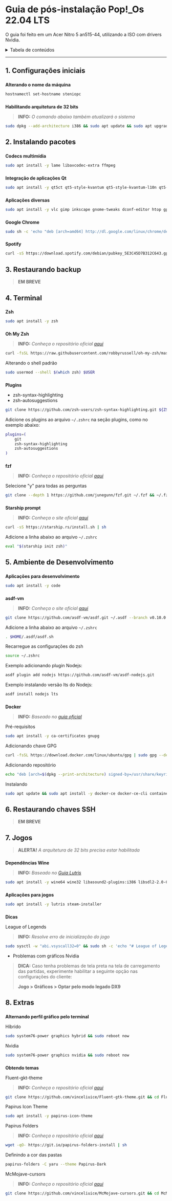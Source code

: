 # Guia de pós-instalação Pop!\_Os 22.04 LTS

O guia foi feito em um Acer Nitro 5 an515-44, utilizando a ISO com drivers Nvidia.

<details><summary>Tabela de conteúdos</summary>

- [1. Configurações iniciais](#1-configurações-iniciais)
  - [Alterando o nome da máquina](#hostname)
  - [Habilitando arquitetura de 32 bits](#i386)
- [2. Instalando pacotes](#2-instalando-pacotes)
  - [Codecs multimídia](#codecs)
  - [Integração de aplicações Qt](#qt-integration)
  - [Aplicações diversas](#misc-apps)
  - [Google Chrome](#google-chrome)
  - [Spotify](#spotify)
- [3. Restaurando backup](#3-restaurando-backup)
- [4. Terminal](#4-terminal)
  - [Zsh](#zsh)
  - [Oh My Zsh](#oh-my-zsh)
  - [Plugins](#zsh-plugins)
  - [fzf](#fzf)
  - [Starship prompt](#starship)
- [5. Ambiente de Desenvolvimento](#5-ambiente-de-desenvolvimento)
  - [Aplicações para desenvolvimento](#code-apps)
  - [asdf-vm](#asdf)
  - [Docker](#docker)
- [6. Restaurando chaves SSH](#6-restaurando-chaves-ssh)
- [7. Jogos](#7-jogos)
  - [Dependências Wine](#wine)
  - [Aplicações para jogos](#game-apps)
  - [Dicas](#tips)
- [8. Extras](#8-extras)
  - [Alternando perfil gráfico pelo terminal](#graphics-profile)
  - [Obtendo temas](#get-themes)

</details>

---

## 1. Configurações iniciais

<h3 id="hostname"></h3>

**Alterando o nome da máquina**

```bash
hostnamectl set-hostname steniopc
```

<h3 id="i386"></h3>

**Habilitando arquitetura de 32 bits**

> **INFO:** _O comando abaixo também atualizará o sistema_

```bash
sudo dpkg --add-architecture i386 && sudo apt update && sudo apt upgrade
```

## 2. Instalando pacotes

<h3 id="codecs"></h3>

**Codecs multimídia**

```bash
sudo apt install -y lame libavcodec-extra ffmpeg
```

<h3 id="qt-integration"></h3>

**Integração de aplicações Qt**

```bash
sudo apt install -y qt5ct qt5-style-kvantum qt5-style-kvantum-l10n qt5-style-kvantum-themes
```

<h3 id="misc-apps"></h3>

**Aplicações diversas**

```bash
sudo apt install -y vlc gimp inkscape gnome-tweaks dconf-editor htop gparted neofetch simplescreenrecorder transmission-gtk caffeine
```

<h3 id="google-chrome"></h3>

**Google Chrome**

```bash
sudo sh -c 'echo "deb [arch=amd64] http://dl.google.com/linux/chrome/deb/ stable main" >> /etc/apt/sources.list.d/google-chrome.list' && sudo wget -q -O - https://dl.google.com/linux/linux_signing_key.pub | sudo apt-key add - && sudo apt update && sudo apt install -y google-chrome-stable
```

<h3 id="spotify"></h3>

**Spotify**

```bash
curl -sS https://download.spotify.com/debian/pubkey_5E3C45D7B312C643.gpg | sudo apt-key add - && echo "deb http://repository.spotify.com stable non-free" | sudo tee /etc/apt/sources.list.d/spotify.list && sudo apt update && sudo apt install -y spotify-client
```

## 3. Restaurando backup

> **EM BREVE**

## 4. Terminal

<h3 id="zsh"></h3>

**Zsh**

```bash
sudo apt install -y zsh
```

<h3 id="oh-my-zsh"></h3>

**Oh My Zsh**

> **INFO:** _Conheça o repositório oficial [aqui][ohmyzsh]_

```bash
curl -fsSL https://raw.githubusercontent.com/robbyrussell/oh-my-zsh/master/tools/install.sh | sh; zsh
```

Alterando o shell padrão

```bash
sudo usermod --shell $(which zsh) $USER
```

<h3 id="zsh-plugins"></h3>

**Plugins**

- zsh-syntax-highlighting
- zsh-autosuggestions

```bash
git clone https://github.com/zsh-users/zsh-syntax-highlighting.git ${ZSH_CUSTOM:-~/.oh-my-zsh/custom}/plugins/zsh-syntax-highlighting && git clone https://github.com/zsh-users/zsh-autosuggestions $ZSH_CUSTOM/plugins/zsh-autosuggestions
```

Adicione os plugins ao arquivo `~/.zshrc` na seção plugins, como no exemplo abaixo:

```bash
plugins=(
    git
    zsh-syntax-highlighting
    zsh-autosuggestions
)
```

<h3 id="fzf"></h3>

**fzf**

> **INFO:** _Conheça o repositório oficial [aqui][fzf]_

Selecione "y" para todas as perguntas

```bash
git clone --depth 1 https://github.com/junegunn/fzf.git ~/.fzf && ~/.fzf/install
```

<h3 id="starship"></h3>

**Starship prompt**

> **INFO:** _Conheça o site oficial [aqui][starship]_

```bash
curl -sS https://starship.rs/install.sh | sh
```

Adicione a linha abaixo ao arquivo `~/.zshrc`

```bash
eval "$(starship init zsh)"
```

## 5. Ambiente de Desenvolvimento

<h3 id="code-apps"></h3>

**Aplicações para desenvolvimento**

```bash
sudo apt install -y code
```

<h3 id="asdf"></h3>

**asdf-vm**

> **INFO:** _Conheça o site oficial [aqui][asdfvm]_

```bash
git clone https://github.com/asdf-vm/asdf.git ~/.asdf --branch v0.10.0
```

Adicione a linha abaixo ao arquivo `~/.zshrc`

```bash
. $HOME/.asdf/asdf.sh
```

Recarregue as configurações do zsh

```bash
source ~/.zshrc
```

Exemplo adicionando plugin Nodejs:

```bash
asdf plugin add nodejs https://github.com/asdf-vm/asdf-nodejs.git
```

Exemplo instalando versão lts do Nodejs:

```bash
asdf install nodejs lts
```

<h3 id="docker"></h3>

**Docker**

> **INFO:** _Baseado no [guia oficial][docker]_

Pré-requisitos

```bash
sudo apt install -y ca-certificates gnupg
```

Adicionando chave GPG

```bash
curl -fsSL https://download.docker.com/linux/ubuntu/gpg | sudo gpg --dearmor -o /usr/share/keyrings/docker.gpg
```

Adicionando repositório

```bash
echo "deb [arch=$(dpkg --print-architecture) signed-by=/usr/share/keyrings/docker.gpg] https://download.docker.com/linux/ubuntu $(lsb_release -cs) stable" | sudo tee /etc/apt/sources.list.d/docker.list > /dev/null
```

Instalando

```bash
sudo apt update && sudo apt install -y docker-ce docker-ce-cli containerd.io docker-compose-plugin
```

## 6. Restaurando chaves SSH

> **EM BREVE**

## 7. Jogos

> **ALERTA!** _A arquitetura de 32 bits precisa estar habilitada_

<h3 id="wine"></h3>

**Dependências Wine**

> **INFO:** _Baseado no [Guia Lutris][lutriswinedependencies]_

```bash
sudo apt install -y wine64 wine32 libasound2-plugins:i386 libsdl2-2.0-0:i386 libdbus-1-3:i386 libsqlite3-0:i386
```

<h3 id="game-apps"></h3>

**Aplicações para jogos**

```bash
sudo apt install -y lutris steam-installer
```

<h3 id="tips"></h3>

**Dicas**

League of Legends

> **INFO:** _Resolve erro de inicialização do jogo_

```bash
sudo sysctl -w "abi.vsyscall32=0" && sudo sh -c 'echo "# League of Legends\nabi.vsyscall32=0" > /etc/sysctl.d/99-lol.conf'
```

- Problemas com gráficos Nvidia

> **DICA:** Caso tenha problemas de tela preta na tela de carregamento das partidas, experimente habilitar a seguinte opção nas configurações do cliente:
>
> **Jogo > Gráficos > Optar pelo modo legado DX9**

## 8. Extras

<h3 id="graphics-profile"></h3>

**Alternando perfil gráfico pelo terminal**

Híbrido

```bash
sudo system76-power graphics hybrid && sudo reboot now
```

Nvidia

```bash
sudo system76-power graphics nvidia && sudo reboot now
```

<h3 id="get-themes"></h3>

**Obtendo temas**

Fluent-gkt-theme

> **INFO:** _Conheça o repositório oficial [aqui][fluentgtktheme]_

```bash
git clone https://github.com/vinceliuice/Fluent-gtk-theme.git && cd Fluent-gtk-theme && sudo ./install.sh -i popos --tweaks round solid
```

Papirus Icon Theme

```bash
sudo apt install -y papirus-icon-theme
```

Papirus Folders

> **INFO:** _Conheça o repositório oficial [aqui][papirusfolders]_

```bash
wget -qO- https://git.io/papirus-folders-install | sh
```

Definindo a cor das pastas

```bash
papirus-folders -C yaru --theme Papirus-Dark
```

McMojave-cursors

> **INFO:** _Conheça o repositório oficial [aqui][mcmojavecursors]_

```bash
git clone https://github.com/vinceliuice/McMojave-cursors.git && cd McMojave-cursors && sudo ./install.sh
```

<!-- links -->

[ohmyzsh]: https://github.com/ohmyzsh/ohmyzsh
[fzf]: https://github.com/junegunn/fzf
[starship]: https://starship.rs/guide/
[asdfvm]: https://asdf-vm.com/guide/getting-started.html#_1-install-dependencies
[docker]: https://docs.docker.com/engine/install/ubuntu/#install-using-the-repository
[lutriswinedependencies]: https://github.com/lutris/docs/blob/master/WineDependencies.md#ubuntudebianubuntu-derivativesdebian-derivatives
[fluentgtktheme]: https://github.com/vinceliuice/Fluent-gtk-theme
[mcmojavecursors]: https://github.com/vinceliuice/McMojave-cursors
[papirusfolders]: https://github.com/PapirusDevelopmentTeam/papirus-folders
